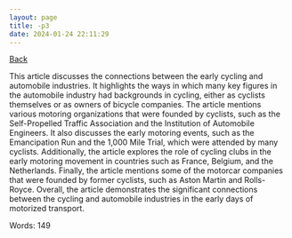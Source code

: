 ```yaml
---
layout: page
title: -p3
date: 2024-01-24 22:11:29
---
```


[Back](./)


This article discusses the connections between the early cycling and automobile industries. It highlights the ways in which many key figures in the automobile industry had backgrounds in cycling, either as cyclists themselves or as owners of bicycle companies. The article mentions various motoring organizations that were founded by cyclists, such as the Self-Propelled Traffic Association and the Institution of Automobile Engineers. It also discusses the early motoring events, such as the Emancipation Run and the 1,000 Mile Trial, which were attended by many cyclists. Additionally, the article explores the role of cycling clubs in the early motoring movement in countries such as France, Belgium, and the Netherlands. Finally, the article mentions some of the motorcar companies that were founded by former cyclists, such as Aston Martin and Rolls-Royce. Overall, the article demonstrates the significant connections between the cycling and automobile industries in the early days of motorized transport.

Words: 149